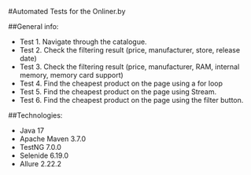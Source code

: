 #Automated Tests for the Onliner.by

##General info:

* Test 1. Navigate through the catalogue.
* Test 2. Check the filtering result (price, manufacturer, store, release date)
* Test 3. Check the filtering result (price, manufacturer, RAM,  internal memory, memory card support)
* Test 4. Find the cheapest product on the page using a for loop
* Test 5. Find the cheapest product on the page using Stream.
* Test 6. Find the cheapest product on the page using the filter button.

##Technologies:

* Java 17
* Apache Maven 3.7.0
* TestNG 7.0.0
* Selenide 6.19.0
* Allure 2.22.2
